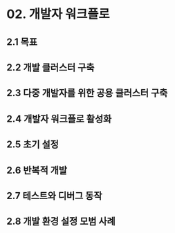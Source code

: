 # 02. 개발자 워크플로

## 2.1 목표

## 2.2 개발 클러스터 구축

## 2.3 다중 개발자를 위한 공용 클러스터 구축

## 2.4 개발자 워크플로 활성화

## 2.5 초기 설정

## 2.6 반복적 개발

## 2.7 테스트와 디버그 동작

## 2.8 개발 환경 설정 모범 사례
